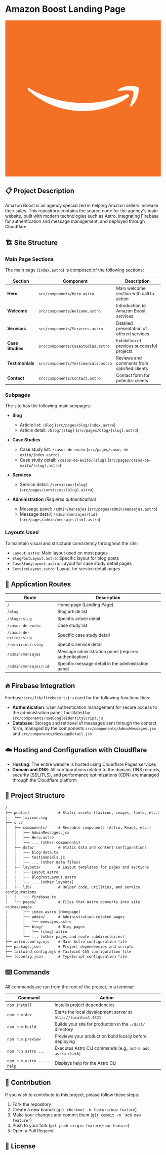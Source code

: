# Amazon Boost Landing Page

![Amazon Boost Logo](public/favicon.svg)

## 📋 Project Description

Amazon Boost is an agency specialized in helping Amazon sellers increase their sales. This repository contains the source code for the agency's main website, built with modern technologies such as Astro, integrating Firebase for authentication and message management, and deployed through Cloudflare.

## 🏗️ Site Structure

### Main Page Sections

The main page (`index.astro`) is composed of the following sections:

| Section | Component | Description |
|---------|------------|-------------|
| **Hero** | `src/components/Hero.astro` | Main welcome section with call to action |
| **Welcome** | `src/components/Welcome.astro` | Introduction to Amazon Boost services |
| **Services** | `src/components/Services.astro` | Detailed presentation of offered services |
| **Case Studies** | `src/components/CaseStudies.astro` | Exhibition of previous successful projects |
| **Testimonials** | `src/components/Testimonials.astro` | Reviews and comments from satisfied clients |
| **Contact** | `src/components/Contact.astro` | Contact form for potential clients |

### Subpages

The site has the following main subpages:

- **Blog**
  - Article list: `/blog` (`src/pages/blog/index.astro`)
  - Article detail: `/blog/[slug]` (`src/pages/blog/[slug].astro`)

- **Case Studies**
  - Case study list: `/casos-de-exito` (`src/pages/casos-de-exito/index.astro`)
  - Case study detail: `/casos-de-exito/[slug]` (`src/pages/casos-de-exito/[slug].astro`)

- **Services**
  - Service detail: `/servicios/[slug]` (`src/pages/servicios/[slug].astro`)

- **Administration** *(Requires authentication)*
  - Message panel: `/admin/mensajes` (`src/pages/admin/mensajes.astro`)
  - Message detail: `/admin/mensajes/[id]` (`src/pages/admin/mensajes/[id].astro`)

### Layouts Used

To maintain visual and structural consistency throughout the site:

- `Layout.astro`: Main layout used on most pages
- `BlogPostLayout.astro`: Specific layout for blog posts
- `CaseStudyLayout.astro`: Layout for case study detail pages
- `ServiceLayout.astro`: Layout for service detail pages

## 🧭 Application Routes

| Route | Description |
|------|-------------|
| `/` | Home page (Landing Page) |
| `/blog` | Blog article list |
| `/blog/:slug` | Specific article detail |
| `/casos-de-exito` | Case study list |
| `/casos-de-exito/:slug` | Specific case study detail |
| `/servicios/:slug` | Specific service detail |
| `/admin/mensajes` | Message administration panel (requires authentication) |
| `/admin/mensajes/:id` | Specific message detail in the administration panel |

## 🔥 Firebase Integration

Firebase (`src/lib/firebase.ts`) is used for the following functionalities:

- **Authentication**: User authentication management for secure access to the administration panel, facilitated by `src/components/useGoogleIdentityScript.js`
- **Database**: Storage and retrieval of messages sent through the contact form, managed by the components `src/components/AdminMessages.jsx` and `src/components/MessageDetail.jsx`

## ☁️ Hosting and Configuration with Cloudflare

- **Hosting**: The entire website is hosted using Cloudflare Pages services
- **Domain and DNS**: All configurations related to the domain, DNS records, security (SSL/TLS), and performance optimizations (CDN) are managed through the Cloudflare platform

## 📁 Project Structure

```text
/
├── public/             # Static assets (favicon, images, fonts, etc.)
│   └── favicon.svg
├── src/
│   ├── components/     # Reusable components (Astro, React, etc.)
│   │   ├── AdminMessages.jsx
│   │   ├── Hero.astro
│   │   └── ... (other components)
│   ├── data/           # Static data and content configurations
│   │   ├── blog-data.ts
│   │   ├── testimonials.js
│   │   └── ... (other data files)
│   ├── layouts/        # Layout templates for pages and sections
│   │   ├── Layout.astro
│   │   ├── BlogPostLayout.astro
│   │   └── ... (other layouts)
│   ├── lib/            # Helper code, utilities, and service configurations
│   │   └── firebase.ts
│   └── pages/          # Files that Astro converts into site routes/pages
│       ├── index.astro (Homepage)
│       ├── admin/      # Administration-related pages
│       │   └── mensajes.astro
│       ├── blog/       # Blog pages
│       │   └── [slug].astro
│       └── ... (other pages and route subdirectories)
├── astro.config.mjs    # Main Astro configuration file
├── package.json        # Project dependencies and scripts
├── tailwind.config.mjs # Tailwind CSS configuration file
└── tsconfig.json       # TypeScript configuration file
```

## ⌨️ Commands

All commands are run from the root of the project, in a terminal:

| Command | Action |
|---------|--------|
| `npm install` | Installs project dependencies |
| `npm run dev` | Starts the local development server at `http://localhost:4321` |
| `npm run build` | Builds your site for production in the `./dist/` directory |
| `npm run preview` | Previews your production build locally before deploying |
| `npm run astro ...` | Executes Astro CLI commands (e.g., `astro add`, `astro check`) |
| `npm run astro -- --help` | Displays help for the Astro CLI |

## 📝 Contribution

If you wish to contribute to this project, please follow these steps:

1. Fork the repository
2. Create a new branch (`git checkout -b feature/new-feature`)
3. Make your changes and commit them (`git commit -m 'Add new feature'`)
4. Push to your fork (`git push origin feature/new-feature`)
5. Open a Pull Request

## 📄 License

